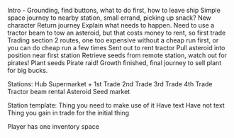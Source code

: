 
Intro - Grounding, find buttons, what to do first, how to leave ship
Simple space journey to nearby station, small errand, picking up snack?
New character
Return journey
Explain what needs to happen. Need to use a tractor beam to tow an asteroid, but that costs money to rent, so first trade
Trading section 2 routes, one too expensive without a cheap run first, or you can do cheap run a few times
Sent out to rent tractor
Pull asteroid into position near first station
Retrieve seeds from remote station, watch out for pirates!
Plant seeds
Pirate raid!
Growth finished, final journey to sell plant for big bucks.


Stations:
 Hub
 Supermarket + 1st Trade
 2nd Trade
 3rd Trade
 4th Trade
 Tractor beam rental
 Asteroid
 Seed market

Station template:
  Thing you need to make use of it
  Have text
  Have not text
  Thing you gain in trade for the initial thing

Player has one inventory space

